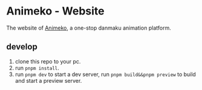 # Animeko - Website

The website of [Animeko](https://github.com/open-ani/animeko), a one-stop danmaku animation platform.

## develop

1. clone this repo to your pc.
2. run `pnpm install`.
3. run `pnpm dev` to start a dev server, run `pnpm build&&pnpm preview` to build and start a preview server.
